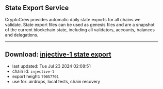 ## State Export Service
CryptoCrew provides automatic daily state exports for all chains we validate. State export files can be used as genesis files and are a snapshot of the current blockchain state, including all validators, accounts, balances and delegations.

---
**Download: [injective-1 state export](https://dl-eu2.ccvalidators.com/SERVICE/injective/injective-1_export_79057701.json)**
---

- last updated: Tue Jul 23 2024 02:08:51
- chain id: `injective-1`
- export height: `79057701`
- use for: airdrops, local tests, chain recovery
